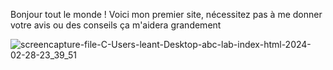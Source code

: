 Bonjour tout le monde ! Voici mon premier site, nécessitez pas à me donner votre avis ou des conseils ça m'aidera grandement

![screencapture-file-C-Users-leant-Desktop-abc-lab-index-html-2024-02-28-23_39_51](https://github.com/Gmanastyl/abc-lab/assets/123044890/f962a455-d3bc-448d-bb01-c9173fa3b783)
